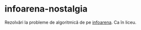 # infoarena-nostalgia

Rezolvări la probleme de algoritmică de pe [infoarena](https://www.infoarena.ro/). Ca în liceu.
